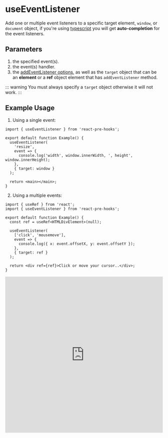 # useEventListener

Add one or multiple event listeners to a specific target element, `window`, or `document` object, if you're using [typescript](https://www.typescriptlang.org/) you will get **auto-completion** for the event listeners.

## Parameters

1. the specified event(s).
2. the event(s) handler.
3. the [addEventListener options](https://developer.mozilla.org/en-US/docs/Web/API/EventTarget/addEventListener#options), as well as the `target` object that can be an **element** or a **ref** object element that has `addEventListener` method.

::: warning
You must always specify a `target` object otherwise it will not work.
:::

## Example Usage

1. Using a single event:

```tsx
import { useEventListener } from 'react-pre-hooks';

export default function Example() {
  useEventListener(
    'resize',
    event => {
      console.log('width', window.innerWidth, ', height', window.innerHeight);
    },
    { target: window }
  );

  return <main></main>;
}
```

2. Using a multiple events:

```tsx
import { useRef } from 'react';
import { useEventListener } from 'react-pre-hooks';

export default function Example() {
  const ref = useRef<HTMLDivElement>(null);

  useEventListener(
    ['click', 'mousemove'],
    event => {
      console.log({ x: event.offsetX, y: event.offsetY });
    },
    { target: ref }
  );

  return <div ref={ref}>Click or move your cursor..</div>;
}
```

<iframe src="https://codesandbox.io/embed/useeventlistener-9mc82y?expanddevtools=1&fontsize=14&hidenavigation=1&module=%2Fsrc%2FComponent.tsx&theme=dark" style="width:100%; height:500px; border:0; overflow:hidden;" title="useEventListener" allow="accelerometer; ambient-light-sensor; camera; encrypted-media; geolocation; gyroscope; hid; microphone; midi; payment; usb; vr; xr-spatial-tracking" sandbox="allow-forms allow-modals allow-popups allow-presentation allow-same-origin allow-scripts"></iframe>
